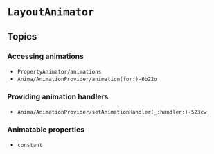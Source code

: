 # ``LayoutAnimator``

## Topics

### Accessing animations

- ``PropertyAnimator/animations``
- ``Anima/AnimationProvider/animation(for:)-6b22o``

### Providing animation handlers

- ``Anima/AnimationProvider/setAnimationHandler(_:handler:)-523cw``

### Animatable properties

- ``constant``
